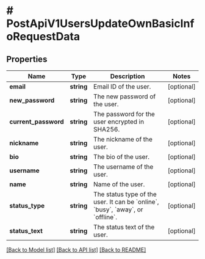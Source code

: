 # # PostApiV1UsersUpdateOwnBasicInfoRequestData

## Properties

Name | Type | Description | Notes
------------ | ------------- | ------------- | -------------
**email** | **string** | Email ID of the user. | [optional]
**new_password** | **string** | The new password of the user. | [optional]
**current_password** | **string** | The password for the user encrypted in SHA256. | [optional]
**nickname** | **string** | The nickname of the user. | [optional]
**bio** | **string** | The bio of the user. | [optional]
**username** | **string** | The username of the user. | [optional]
**name** | **string** | Name of the user. | [optional]
**status_type** | **string** | The status type of the user. It can be &#x60;online&#x60;, &#x60;busy&#x60;, &#x60;away&#x60;, or &#x60;offline&#x60;. | [optional]
**status_text** | **string** | The status text of the user. | [optional]

[[Back to Model list]](../../README.md#models) [[Back to API list]](../../README.md#endpoints) [[Back to README]](../../README.md)

